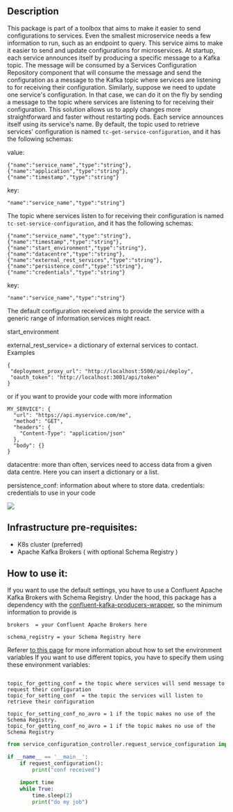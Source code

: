 
## Description 

This package is part of a toolbox that aims to make it easier to send configurations to services. 
Even the smallest microservice needs a few information to run, such as an endpoint to query. 
This service aims to make it easier to send and update configurations for microservices. At startup, each service announces itself by producing a specific message to a Kafka topic. The message will be consumed by a Services Configuration Repository component that will consume the message and send the configuration as a message to the Kafka topic where services are listening to for receiving their configuration. 
Similarly, suppose we need to update one service's configuration. In that case, we can do it on the fly by sending a message to the topic where services are listening to for receiving their configuration. 
This solution allows us to apply changes more straightforward and faster without restarting pods. 
Each service announces itself using its service's name.
By default, the topic used to retrieve services' configuration is named `tc-get-service-configuration`, and it has the following schemas:

value:
```
{"name":"service_name","type":"string"},
{"name":"application","type":"string"},
{"name":"timestamp","type":"string"}

```
key:
```
"name":"service_name","type":"string"}
```

The topic where services listen to for receiving their configuration is named  `tc-set-service-configuration`, and it has the following schemas:

```
{"name":"service_name","type":"string"},{"name":"timestamp","type":"string"},{"name":"start_environment","type":"string"},{"name":"datacentre","type":"string"},{"name":"external_rest_services","type":"string"},{"name":"persistence_conf","type":"string"},{"name":"credentials","type":"string"}

```
key:
```
"name":"service_name","type":"string"}
```

The default configuration received aims to provide the service with a generic range of information services might react.

start_environment

external_rest_service= a dictionary of external services to contact. 
Examples 

```
{
 "deployment_proxy_url": "http://localhost:5500/api/deploy",
 "oauth_token": "http://localhost:3001/api/token"
}
```
or if you want to provide your code with more information 
```
MY_SERVICE": {
  "url": "https://api.myservice.com/me",
  "method": "GET",
  "headers": {
    "Content-Type": "application/json"
  },
  "body": {}
}
```

datacentre: more than often, services need to access data from a given data centre. Here you can insert a dictionary or a list. 

persistence_conf: information about where to store data. 
credentials: credentials to use in your code


![](services_configuration_tool.png)

## Infrastructure pre-requisites: 

* K8s cluster (preferred)
* Apache Kafka Brokers ( with optional Schema Registry )



## How to use it: 

If you want to use the default settings, you have to use a Confluent Apache Kafka Brokers with Schema Registry. Under the hood, this package has a dependency with the [confluent-kafka-producers-wrapper](https://pypi.org/project/confluent-kafka-producers-wrapper/), so the minimum information to provide is 

```
brokers  = your Confluent Apache Brokers here

schema_registry = your Schema Registry here 
```

Referer [to this page](https://pypi.org/project/confluent-kafka-producers-wrapper/)  for more information about how to set the  environment variables 
If you want to use different topics, you have to specify them using these environment variables:

```

topic_for_getting_conf = the topic where services will send message to request their configuration
topic_for_setting_conf  = the topic the services will listen to retrieve their configuration

topic_for_setting_conf_no_avro = 1 if the topic makes no use of the Schema Registry. 
topic_for_getting_conf_no_avro = 1 if the topic makes no use of the Schema Registry

```


```python
from service_configuration_controller.request_service_configuration import request_configuration

if __name__ == '__main__':
    if request_configuration():
        print("conf received")

    import time
    while True:
        time.sleep(2)
        print("do my job")


```

